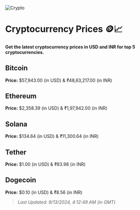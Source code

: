 
![Crypto](https://www.techguide.com.au/wp-content/uploads/2020/11/crypto3.jpeg)

# Cryptocurrency Prices 🪙📈

#### Get the latest cryptocurrency prices in USD and INR for top 5 cryptocurrencies.

## Bitcoin

**Price:** $57,943.00 (in USD) & ₹48,63,217.00 (in INR)

## Ethereum

**Price:** $2,358.39 (in USD) & ₹1,97,942.00 (in INR)

## Solana

**Price:** $134.64 (in USD) & ₹11,300.64 (in INR)

## Tether

**Price:** $1.00 (in USD) & ₹83.98 (in INR)

## Dogecoin

**Price:** $0.10 (in USD) & ₹8.56 (in INR)

> _Last Updated: 9/13/2024, 4:12:49 AM (in GMT)_
